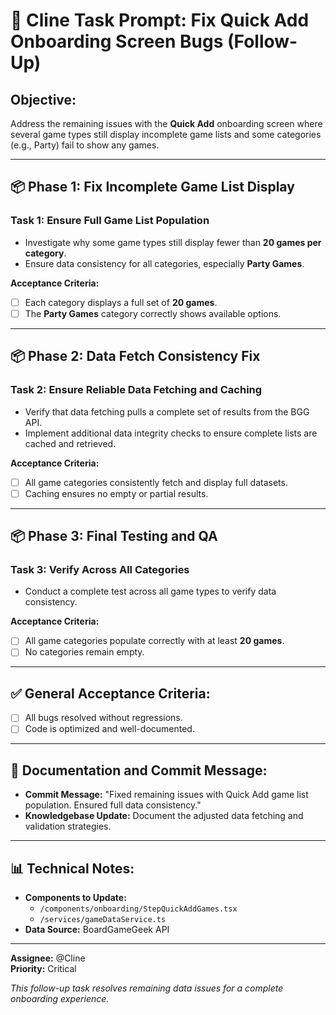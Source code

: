 # 🚀 Cline Task Prompt: Fix Quick Add Onboarding Screen Bugs (Follow-Up)

## **Objective:**
Address the remaining issues with the **Quick Add** onboarding screen where several game types still display incomplete game lists and some categories (e.g., Party) fail to show any games.

---

## 📦 **Phase 1: Fix Incomplete Game List Display**
### **Task 1: Ensure Full Game List Population**
- Investigate why some game types still display fewer than **20 games per category**.
- Ensure data consistency for all categories, especially **Party Games**.

**Acceptance Criteria:**
- [ ] Each category displays a full set of **20 games**.
- [ ] The **Party Games** category correctly shows available options.

---

## 📦 **Phase 2: Data Fetch Consistency Fix**
### **Task 2: Ensure Reliable Data Fetching and Caching**
- Verify that data fetching pulls a complete set of results from the BGG API.
- Implement additional data integrity checks to ensure complete lists are cached and retrieved.

**Acceptance Criteria:**
- [ ] All game categories consistently fetch and display full datasets.
- [ ] Caching ensures no empty or partial results.

---

## 📦 **Phase 3: Final Testing and QA**
### **Task 3: Verify Across All Categories**
- Conduct a complete test across all game types to verify data consistency.

**Acceptance Criteria:**
- [ ] All game categories populate correctly with at least **20 games**.
- [ ] No categories remain empty.

---

## ✅ **General Acceptance Criteria:**
- [ ] All bugs resolved without regressions.
- [ ] Code is optimized and well-documented.

---

## 📖 **Documentation and Commit Message:**
- **Commit Message:** "Fixed remaining issues with Quick Add game list population. Ensured full data consistency."
- **Knowledgebase Update:** Document the adjusted data fetching and validation strategies.

---

## 📊 **Technical Notes:**
- **Components to Update:**
   - `/components/onboarding/StepQuickAddGames.tsx`
   - `/services/gameDataService.ts`
- **Data Source:** BoardGameGeek API

---

**Assignee:** @Cline  
**Priority:** Critical

_This follow-up task resolves remaining data issues for a complete onboarding experience._

